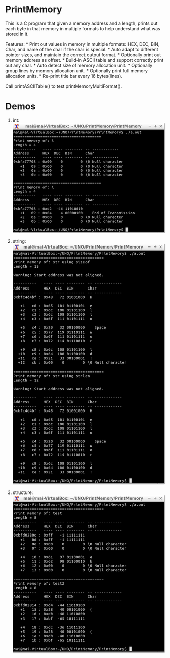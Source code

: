 # PrintMemory

This is a C program that given a memory address and a length, prints out each byte in that memory in multiple formats to help understand what was stored in it.

Features:
    * Print out values in memory in multiple formats:
        HEX, DEC, BIN, Char, and name of the char if the char is special.
    * Auto adapt to different pointer sizes, and maintain the correct output format.
    * Optionally print out memory address as offset.
    * Build-in ASCII table and support correctly print out any char.
    * Auto detect size of memory allocation unit.
    * Optionally group lines by memory allocation unit.
    * Optionally print full memory allocation units.
    * Re-print title bar every 16 bytes(lines).
    
Call printASCIITable() to test printMemoryMultiFormat().

# Demos

1. int:
![Screenshot](https://github.com/mairen/PrintMemory/blob/master/Screenshots/demo_int.png?raw=true)

2. string:
![Screenshot](https://github.com/mairen/PrintMemory/blob/master/Screenshots/demo_string.png?raw=true)

3. structure:
![Screenshot](https://github.com/mairen/PrintMemory/blob/master/Screenshots/demo_structure.png?raw=true)
